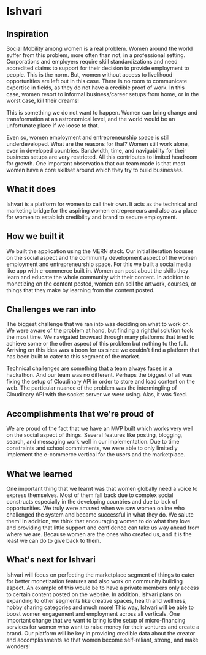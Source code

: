 # Ishvari
## Inspiration
Social Mobility among women is a real problem. Women around the world suffer from this problem, more often than not, in a professional setting. Corporations and employers require skill standardizations and need accredited claims to support for their decision to provide employment to people. This is the norm. But, women without access to livelihood opportunities are left out in this case. There is no room to communicate expertise in fields, as they do not have a credible proof of work. In this case, women resort to informal business/career setups from home, or in the worst case, kill their dreams! 

This is something we do not want to happen. Women can bring change and transformation at an astronomical level, and the world would be an unfortunate place if we loose to that. 

Even so, women employment and entrepreneurship space is still underdeveloped. What are the reasons for that? Women still work alone, even in developed countries. Bandwidth, time, and navigability for their business setups are very restricted. All this contributes to limited headroom for growth. One important observation that our team made is that most women have a core skillset around which they try to build businesses. 

## What it does
Ishvari is a platform for women to call their own. It acts as the technical and marketing bridge for the aspiring women entrepreneurs and also as a place for women to establish credibility and brand to secure employment. 

## How we built it
We built the application using the MERN stack. Our initial iteration focuses on the social aspect and the community development aspect of the women employment and entrepreneurship space. For this we built a social media like app with e-commerce built in. Women can post about the skills they learn and educate the whole community with their content. In addition to monetizing on the content posted, women can sell the artwork, courses, or things that they make by learning from the content posted. 

## Challenges we ran into
The biggest challenge that we ran into was deciding on what to work on. We were aware of the problem at hand, but finding a rightful solution took the most time. We navigated browsed through many platforms that tried to achieve some or the other aspect of this problem but nothing to the full. Arriving on this idea was a boon for us since we couldn't find a platform that has been built to cater to this segment of the market. 

Technical challenges are something that a team always faces in a hackathon. And our team was no different. Perhaps the biggest of all was fixing the setup of Cloudinary API in order to store and load content on the web. The particular nuance of the problem was the intermingling of Cloudinary API with the socket server we were using. Alas, it was fixed. 

## Accomplishments that we're proud of
We are proud of the fact that we have an MVP built which works very well on the social aspect of things. Several features like posting, blogging, search, and messaging work well in our implementation. Due to time constraints and school commitments, we were able to only limitedly implement the e-commerce vertical for the users and the marketplace. 

## What we learned
One important thing that we learnt was that women globally need a voice to express themselves. Most of them fall back due to complex social constructs especially in the developing countries and due to lack of opportunities. We truly were amazed when we saw women online who challenged the system and became successful in what they do. We salute them! In addition, we think that encouraging women to do what they love and providing that little support and confidence can take us way ahead from where we are. Because women are the ones who created us, and it is the least we can do to give back to them. 

## What's next for Ishvari
Ishvari will focus on perfecting the marketplace segment of things to cater for better monetization features and also work on community building aspect. An example of this would be to have a private members only access to certain content posted on the website. In addition, Ishvari plans on expanding to other segments like creative spaces, health and wellness, hobby sharing categories and much more! This way, Ishvari will be able to boost women engagement and employment across all verticals. One important change that we want to bring is the setup of micro-financing services for women who want to raise money for their ventures and create a brand. Our platform will be key in providing credible data about the creator and accomplishments so that women become self-reliant, strong, and make wonders!

